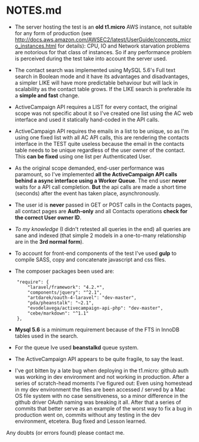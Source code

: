 # NOTES.md

- The server hosting the test is an **old** **t1.micro** AWS instance, not
suitable for any form of production (see
http://docs.aws.amazon.com/AWSEC2/latest/UserGuide/concepts_micro_instances.html
for details): CPU, IO and Network starvation problems are notorious for that
class of instances. So if any performance problem is perceived during the test
take into account the server used.

- The contact search was implemented using MySQL 5.6's Full text search in
Boolean mode and it have its advantages and disadvantages, a simpler LIKE will
have more predictable behaviour but will lack in scalability as the contact
table grows. If the LIKE search is preferable its a **simple and fast** change.

- ActiveCampaign API requires a LIST for every contact, the original scope was
not specific about it so I've created one list using the AC web interface and
used it statically hand-coded in the API calls.

- ActiveCampaign API requires the emails in a list to be unique, so as I'm
using one fixed list with all AC API calls, this are rendering the contacts
interface in the TEST quite useless because the email in the contacts table
needs to be unique regardless of the user owner of the contact. This **can be
fixed** using one list per Authenticated User.

- As the original scope demanded, end-user performance was paramount, so I've
implemented **all the ActiveCampaign API calls behind a async interface using a
Worker Queue**. The end user **never** waits for a API call completion. **But**
the api calls are made a short time (seconds) after the event has taken place,
asynchronously.

- The user id is **never** passed in GET or POST calls in the Contacts pages,
all contact pages are **Auth-only** and all Contacts operations **check for the
correct User owner ID**.

- *To my knowledge* (I didn't retested all queries in the end) all queries are
sane and indexed (that simple 2 models in a one-to-many relationship are in the
**3rd normal form**).

- To account for front-end components of the test I've used **gulp** to compile
SASS, copy and concatenate javascript and css files.

- The composer packages been used are:

```
    "require": {
        "laravel/framework": "4.2.*",
        "components/jquery": "^2.1",
        "artdarek/oauth-4-laravel": "dev-master",
        "pda/pheanstalk": "~2.1",
        "evodelavega/activecampaign-api-php": "dev-master",
        "cebe/markdown": "^1.1"
    },
```
- **Mysql 5.6** is a minimum requirement because of the FTS in InnoDB tables used
in the search.

- For the queue Ive used **beanstalkd** queue system.

- The ActiveCampaign API appears to be quite fragile, to say the least.

- I've got bitten by a late bug when deploying in the t1.micro: github auth was
working in dev environment and not working in production. After a series of
scratch-head moments I've figured out: Even using homestead in my dev
environment the files are been accessed / served by a Mac OS file system with no
case sensitiveness, so a minor difference in the github driver OAuth naming was
breaking it all. After that a series of commits that better serve as an example
of the worst way to fix a bug in production went on, commits without any testing
in the dev environment, etcetera. Bug fixed and Lesson learned.


Any doubts (or errors found) please contact me.
